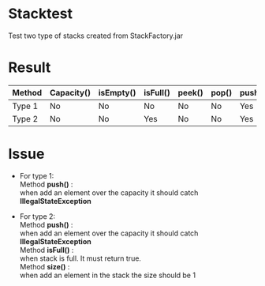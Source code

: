 # Stacktest

Test two type of stacks created from StackFactory.jar

# Result

| Method  | Capacity() | isEmpty() | isFull() | peek() | pop() | push() | size() |
|---------|------------|-----------|----------|--------|-------|--------|--------|
| Type 1  | No         | No        | No       | No     | No    | Yes    | No     |
| Type 2  | No         | No        | Yes      | No     | No    | Yes    | Yes    |

# Issue
- For type 1: <br>
Method <b>push()</b> :<br>
when add an element over the capacity it should catch <b>IllegalStateException</b>

- For type 2: <br>
Method <b>push()</b> :<br>
when add an element over the capacity it should catch <b>IllegalStateException</b><br>
Method <b>isFull()</b> :<br>
when stack is full. It must return true.<br>
Method <b>size()</b> :<br>
when add an element in the stack the size should be 1<br>

